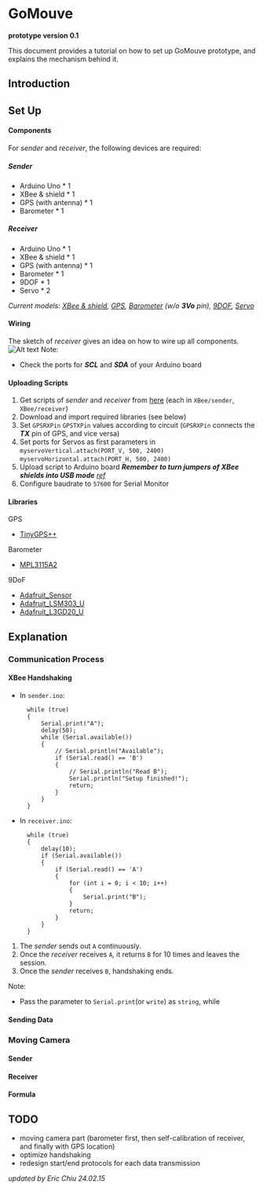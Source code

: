 GoMouve
=======
**prototype version 0.1**

This document provides a tutorial on how to set up GoMouve prototype, and explains the mechanism behind it.

## Introduction

## Set Up
#### Components
For *sender* and *receiver*, the following devices are required:
##### Sender
* Arduino Uno * 1
* XBee & shield * 1
* GPS (with antenna) * 1
* Barometer * 1

##### Receiver
* Arduino Uno * 1
* XBee & shield * 1
* GPS (with antenna) * 1
* Barometer * 1
* 9DOF * 1
* Servo * 2

*Current models: [XBee & shield](http://www.cooking-hacks.com/shop/arduino/arduino-xbee-802-15-4), [GPS](http://www.adafruit.com/product/746), [Barometer](http://www.adafruit.com/product/1893) (w/o* ***3Vo*** *pin), [9DOF](http://www.adafruit.com/product/1714), [Servo](http://www.miniplanes.fr/servos/tower-pro/mini-servo-9g-towerpro-sg90-p-2995.html)*

#### Wiring
The sketch of *receiver* gives an idea on how to wire up all components.
![Alt text](https://dl.dropboxusercontent.com/u/17953813/receiver.png "receiver's sketch")
Note:
* Check the ports for ***SCL*** and ***SDA*** of your Arduino board

#### Uploading Scripts
1. Get scripts of *sender* and *receiver* from [here](https://github.com/linoor/MecatroMouve/tree/master) (each in `XBee/sender`,  `XBee/receiver`)
2. Download and import required libraries (see below)
3. Set `GPSRXPin` `GPSTXPin` values according to circuit (`GPSRXPin` connects the ***TX*** pin of GPS, and vice versa)
4. Set ports for Servos as first parameters in
  `myservoVertical.attach(PORT_V, 500, 2400)` `myservoHorizontal.attach(PORT_H, 500, 2400)`
5. Upload script to Arduino board
  ***Remember to turn jumpers of XBee shields into USB mode*** *[ref](http://electronics.stackexchange.com/questions/25574/xbee-shield-turning-jumper-settings-into-on-off-xbee-usb-manual-switch)*
6. Configure baudrate to `57600` for Serial Monitor

#### Libraries
GPS
* [TinyGPS++](https://github.com/mikalhart/TinyGPSPlus/releases)

Barometer
* [MPL3115A2](https://github.com/adafruit/Adafruit_MPL3115A2_Library)

9DoF
* [Adafruit_Sensor](https://github.com/adafruit/Adafruit_Sensor)
* [Adafruit_LSM303_U](https://github.com/adafruit/Adafruit_LSM303DLHC)
* [Adafruit_L3GD20_U](https://github.com/adafruit/Adafruit_L3GD20_U)

## Explanation
### Communication Process
#### XBee Handshaking
* In `sender.ino`:

        while (true)
        {
            Serial.print("A");
            delay(50);
            while (Serial.available())
            {
                // Serial.println("Available");
                if (Serial.read() == 'B')
                {
                    // Serial.println("Read B");
                    Serial.println("Setup finished!");
                    return;
                }
            }
        }

* In `receiver.ino`:

        while (true)
        {
            delay(10);
            if (Serial.available())
            {
                if (Serial.read() == 'A')
                {
                    for (int i = 0; i < 10; i++)
                    {
                        Serial.print("B");
                    }
                    return;
                }
            }
        }

1. The *sender* sends out `A` continuously.
2. Once the *receiver* receives `A`, it returns `B` for 10 times and leaves the session.
3. Once the *sender* receives `B`, handshaking ends.

Note:
* Pass the parameter to `Serial.print`(or `write`) as `string`, while

#### Sending Data


### Moving Camera
#### Sender
#### Receiver
#### Formula

## TODO
* moving camera part (barometer first, then self-calibration of receiver, and finally with GPS location)
* optimize handshaking
* redesign start/end protocols for each data transmission

*updated by Eric Chiu 24.02.15*
